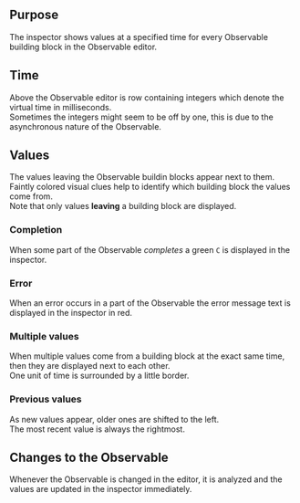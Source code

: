 ## Purpose
The inspector shows values at a specified time for every Observable building block in the Observable editor.

## Time
Above the Observable editor is row containing integers which denote the virtual time in milliseconds.  
Sometimes the integers might seem to be off by one, this is due to the asynchronous nature of the Observable.  

## Values
The values leaving the Observable buildin blocks appear next to them.  
Faintly colored visual clues help to identify which building block the values come from.  
Note that only values **leaving** a building block are displayed.  

### Completion
When some part of the Observable *completes* a green `C` is displayed in the inspector.

### Error
When an error occurs in a part of the Observable the error message text is displayed in the inspector in red.

### Multiple values
When multiple values come from a building block at the exact same time, then they are displayed next to each other.  
One unit of time is surrounded by a little border.  

### Previous values
As new values appear, older ones are shifted to the left.  
The most recent value is always the rightmost.  

## Changes to the Observable
Whenever the Observable is changed in the editor, it is analyzed and the values are updated in the inspector immediately.
